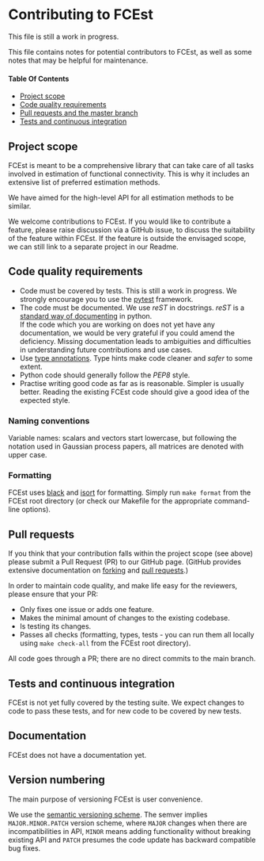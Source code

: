 # Contributing to FCEst

This file is still a work in progress.

This file contains notes for potential contributors to FCEst, as well as some notes that may be helpful for maintenance.

#### Table Of Contents

* [Project scope](#project-scope)
* [Code quality requirements](#code-quality-requirements)
* [Pull requests and the master branch](#pull-requests-and-the-master-branch)
* [Tests and continuous integration](#tests-and-continuous-integration)

## Project scope

FCEst is meant to be a comprehensive library that can take care of all tasks involved in estimation of functional connectivity.
This is why it includes an extensive list of preferred estimation methods.

We have aimed for the high-level API for all estimation methods to be similar.

We welcome contributions to FCEst.
If you would like to contribute a feature, please raise discussion via a GitHub issue, to discuss the suitability of the feature within FCEst.
If the feature is outside the envisaged scope, we can still link to a separate project in our Readme.

## Code quality requirements

- Code must be covered by tests. This is still a work in progress. We strongly encourage you to use the [pytest](https://docs.pytest.org/) framework.
- The code must be documented. We use *reST* in docstrings. *reST* is a [standard way of documenting](http://docs.python-guide.org/en/latest/writing/documentation/) in python.\
If the code which you are working on does not yet have any documentation, we would be very grateful if you could amend the deficiency.
Missing documentation leads to ambiguities and difficulties in understanding future contributions and use cases.
- Use [type annotations](https://docs.python.org/3/library/typing.html). Type hints make code cleaner and _safer_ to some extent.
- Python code should generally follow the *PEP8* style.
- Practise writing good code as far as is reasonable. Simpler is usually better. Reading the existing FCEst code should give a good idea of the expected style.

### Naming conventions

Variable names: scalars and vectors start lowercase, but following the notation used in Gaussian process papers, all matrices are denoted with upper case.

### Formatting

FCEst uses [black](https://github.com/psf/black) and [isort](https://pycqa.github.io/isort/) for formatting.
Simply run `make format` from the FCEst root directory (or check our Makefile for the appropriate command-line options).

## Pull requests

If you think that your contribution falls within the project scope (see above) please submit a Pull Request (PR) to our GitHub page.
(GitHub provides extensive documentation on [forking](https://help.github.com/en/github/getting-started-with-github/fork-a-repo) and [pull requests](https://help.github.com/en/github/collaborating-with-issues-and-pull-requests/about-pull-requests).)

In order to maintain code quality, and make life easy for the reviewers, please ensure that your PR:

- Only fixes one issue or adds one feature.
- Makes the minimal amount of changes to the existing codebase.
- Is testing its changes.
- Passes all checks (formatting, types, tests - you can run them all locally using `make check-all` from the FCEst root directory).

All code goes through a PR; there are no direct commits to the main branch.

## Tests and continuous integration

FCEst is not yet fully covered by the testing suite. We expect changes to code to pass these tests, and for new code to be covered by new tests.

## Documentation

FCEst does not have a documentation yet.

## Version numbering

The main purpose of versioning FCEst is user convenience.

We use the [semantic versioning scheme](https://semver.org/).
The semver implies `MAJOR.MINOR.PATCH` version scheme, where `MAJOR` changes when there are incompatibilities in API, `MINOR` means adding functionality without breaking existing API and `PATCH` presumes the code update has backward compatible bug fixes.
